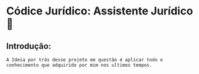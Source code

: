 # Códice Jurídico: Assistente Jurídico 🤖 

## Introdução:

    A Ideia por trás desse projeto em questão é aplicar todo o conhecimento que adquirido por mim nos ultimos tempos.